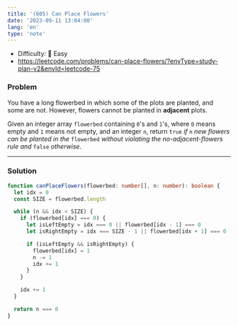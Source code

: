 ```yaml
---
title: '(605) Can Place Flowers'
date: '2023-09-11 13:04:00'
lang: 'en'
type: 'note'
---
```


- Difficulty: 🍰 Easy
- https://leetcode.com/problems/can-place-flowers/?envType=study-plan-v2&envId=leetcode-75

### Problem

You have a long flowerbed in which some of the plots are planted, and some are not. However, flowers cannot be planted in **adjacent** plots.

Given an integer array `flowerbed` containing `0`'s and `1`'s, where `0` means empty and `1` means not empty, and an integer `n`, return `true` *if* `n` _new flowers can be planted in the_ `flowerbed` _without violating the no-adjacent-flowers rule and_ `false` _otherwise_.

---

### Solution

```ts
function canPlaceFlowers(flowerbed: number[], n: number): boolean {
  let idx = 0
  const SIZE = flowerbed.length

  while (n && idx < SIZE) {
    if (flowerbed[idx] === 0) {
      let isLeftEmpty = idx === 0 || flowerbed[idx - 1] === 0
      let isRightEmpty = idx === SIZE - 1 || flowerbed[idx + 1] === 0

      if (isLeftEmpty && isRightEmpty) {
        flowerbed[idx] = 1
        n -= 1
        idx += 1
      }
    }

    idx += 1
  }

  return n === 0
}
```
